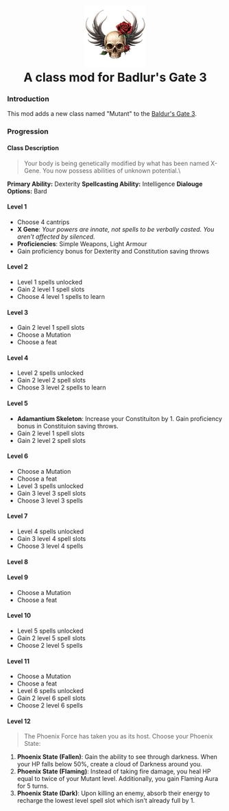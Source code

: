 <h1 align="center">
  <br>
  <a href="https://github.com/s0md3v/Mutant-Class"><img src="./Mutant%20Class/Public/Game/GUI/Assets/ClassIcons/hotbar/Mutant.png" alt="Arjun"></a>
  <br>
  A class mod for Badlur's Gate 3
  <br>
</h1>

### Introduction
This mod adds a new class named "Mutant" to the [Baldur's Gate 3](https://baldursgate3.game/).

### Progression
#### Class Description
> Your body is being genetically modified by what has been named X-Gene. You now possess abilities of unknown potential.\

**Primary Ability:** Dexterity
**Spellcasting Ability:** Intelligence
**Dialouge Options:** Bard

#### Level 1
- Choose 4 cantrips
- **X Gene**: *Your powers are innate, not spells to be verbally casted. You aren't affected by silenced.*
- **Proficiencies**: Simple Weapons, Light Armour
- Gain proficiency bonus for Dexterity and Constitution saving throws

#### Level 2
- Level 1 spells unlocked
- Gain 2 level 1 spell slots
- Choose 4 level 1 spells to learn

#### Level 3
- Gain 2 level 1 spell slots
- Choose a Mutation
- Choose a feat

#### Level 4
- Level 2 spells unlocked
- Gain 2 level 2 spell slots
- Choose 3 level 2 spells to learn

#### Level 5
- **Adamantium Skeleton**: Increase your Constituiton by 1. Gain proficiency bonus in Constituion saving throws.
- Gain 2 level 1 spell slots
- Gain 2 level 2 spell slots

#### Level 6
- Choose a Mutation
- Choose a feat
- Level 3 spells unlocked
- Gain 3 level 3 spell slots
- Choose 3 level 3 spells

#### Level 7
- Level 4 spells unlocked
- Gain 3 level 4 spell slots
- Choose 3 level 4 spells

#### Level 8

#### Level 9
- Choose a Mutation
- Choose a feat

#### Level 10
- Level 5 spells unlocked
- Gain 2 level 5 spell slots
- Choose 2 level 5 spells

#### Level 11
- Choose a Mutation
- Choose a feat
- Level 6 spells unlocked
- Gain 2 level 6 spell slots
- Choose 2 level 6 spells

#### Level 12
> The Phoenix Force has taken you as its host. Choose your Phoenix State:
1. **Phoenix State (Fallen)**: Gain the ability to see through darkness. When your HP falls below 50%, create a cloud of Darkness around you.
2. **Phoenix State (Flaming)**: Instead of taking fire damage, you heal HP equal to twice of your Mutant level. Additionally, you gain Flaming Aura for 5 turns.
3. **Phoenix State (Dark)**: Upon killing an enemy, absorb their energy to recharge the lowest level spell slot which isn't already full by 1.
